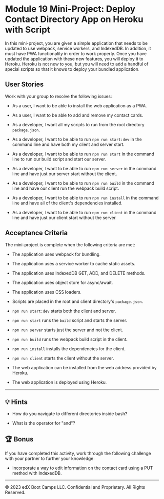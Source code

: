 # Module 19 Mini-Project: Deploy Contact Directory App on Heroku with Script

In this mini-project, you are given a simple application that needs to be updated to use webpack, service workers, and IndexedDB. In addition, it must have PWA functionality in order to work properly. Once you have updated the application with these new features, you will deploy it to Heroku. Heroku is not new to you, but you will need to add a handful of special scripts so that it knows to deploy your bundled application.

## User Stories

Work with your group to resolve the following issues:

- As a user, I want to be able to install the web application as a PWA.

- As a user, I want to be able to add and remove my contact cards.

- As a developer, I want all my scripts to run from the root directory `package.json`.

- As a developer, I want to be able to run `npm run start:dev` in the command line and have both my client and server start.

- As a developer, I want to be able to run `npm run start` in the command line to run our build script and start our server.

- As a developer, I want to be able to run `npm run server` in the command line and have just our server start without the client.

- As a developer, I want to be able to run `npm run build` in the command line and have our client run the webpack build script.

- As a developer, I want to be able to run `npm run install` in the command line and have all of the client's dependencies installed.

- As a developer, I want to be able to run `npm run client` in the command line and have just our client start without the server.

## Acceptance Criteria

The mini-project is complete when the following criteria are met:

- The application uses webpack for bundling.

- The application uses a service worker to cache static assets.

- The application uses IndexedDB GET, ADD, and DELETE methods.

- The application uses object store for async/await.

- The application uses CSS loaders.

- Scripts are placed in the root and client directory's `package.json`.

- `npm run start:dev` starts both the client and server.

- `npm run start` runs the `build` script and starts the server.

- `npm run server` starts just the server and not the client.

- `npm run build` runs the webpack build script in the client.

- `npm run install` installs the dependencies for the client.

- `npm run client` starts the client without the server.

- The web application can be installed from the web address provided by Heroku.

- The web application is deployed using Heroku.

---

## 💡 Hints

- How do you navigate to different directories inside bash?

- What is the operator for "and"?

## 🏆 Bonus

If you have completed this activity, work through the following challenge with your partner to further your knowledge:

- Incorporate a way to edit information on the contact card using a PUT method with IndexedDB.

---

© 2023 edX Boot Camps LLC. Confidential and Proprietary. All Rights Reserved.
